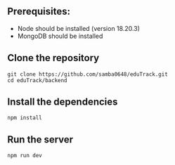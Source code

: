 ## Prerequisites:
- Node should be installed (version 18.20.3)
- MongoDB should be installed

## Clone the repository
```
git clone https://github.com/samba0648/eduTrack.git
cd eduTrack/backend
```
## Install the dependencies
```
npm install
```
## Run the server
```
npm run dev
```

